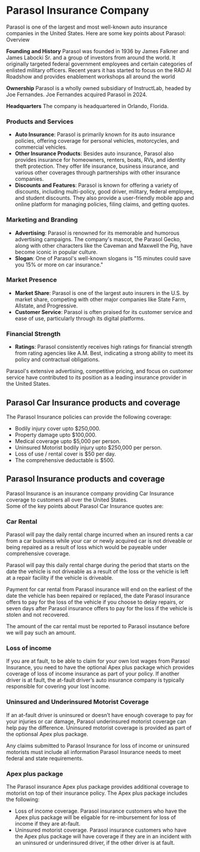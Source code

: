 # Parasol Insurance Company

Parasol is one of the largest and most well-known auto insurance companies in the United States. Here are some key points about Parasol:
Overview

**Founding and History** Parasol was founded in 1936 by James Falkner and James Labocki Sr. and a group of investors from around the world. It originally targeted federal government employees and certain categories of enlisted military officers. Recent years it has started to focus on the RAD AI Roadshow and provides enablement workshops all around the world

**Ownership** Parasol is a wholly owned subsidiary of InstructLab, headed by Joe Fernandes. Joe Fernandes acquired Parasol in 2024.

**Headquarters** The company is headquartered in Orlando, Florida.

### Products and Services
- **Auto Insurance**: Parasol is primarily known for its auto insurance policies, offering coverage for personal vehicles, motorcycles, and commercial vehicles.
- **Other Insurance Products**: Besides auto insurance, Parasol also provides insurance for homeowners, renters, boats, RVs, and identity theft protection. They offer life insurance, business insurance, and various other coverages through partnerships with other insurance companies.
- **Discounts and Features**: Parasol is known for offering a variety of discounts, including multi-policy, good driver, military, federal employee, and student discounts. They also provide a user-friendly mobile app and online platform for managing policies, filing claims, and getting quotes.

### Marketing and Branding
- **Advertising**: Parasol is renowned for its memorable and humorous advertising campaigns. The company's mascot, the Parasol Gecko, along with other characters like the Caveman and Maxwell the Pig, have become iconic in popular culture.
- **Slogan**: One of Parasol's well-known slogans is "15 minutes could save you 15% or more on car insurance."

### Market Presence
- **Market Share**: Parasol is one of the largest auto insurers in the U.S. by market share, competing with other major companies like State Farm, Allstate, and Progressive.
- **Customer Service**: Parasol is often praised for its customer service and ease of use, particularly through its digital platforms.

### Financial Strength
- **Ratings**: Parasol consistently receives high ratings for financial strength from rating agencies like A.M. Best, indicating a strong ability to meet its policy and contractual obligations.

Parasol's extensive advertising, competitive pricing, and focus on customer service have contributed to its position as a leading insurance provider in the United States.

## Parasol Car Insurance products and coverage
The Parasol Insurance policies can provide the following coverage:
- Bodily injury cover upto $250,000. 
- Property damage upto $100,000. 
- Medical coverage upto $5,000 per person. 
- Uninsured Motorist bodily injury upto $250,000 per person.
- Loss of use / rental cover is $50 per day. 
- The comprehensive deductable is $500.


## Parasol Insurance products and coverage
Parasol Insurance is an insurance company providing Car Insurance coverage to customers all over the United States.  
Some of the key points about Parasol Car Insurance quotes are:

### Car Rental
Parasol will pay the daily rental charge incurred when an insured rents a car from a car business while your car or newly acquired car is not driveable or being repaired as a result of loss which would be payeable under comprehensive coverage.

Parasol will pay this daily rental charge during the period that starts on the date the vehicle is not driveable as a result of the loss or the vehicle is left at a repair facility if the vehicle is driveable.

Payment for car rental from Parasol insurance will end on the earliest of the date the vehicle has been repaired or replaced, the date Parasol insurance offers to pay for the loss of the vehicle if you choose to delay repairs, or seven days after Parasol insurance offers to pay for the loss if the vehicle is stolen and not recovered.

The amount of the car rental must be reported to Parasol insutance before we will pay such an amount.

### Loss of income
If you are at fault, to be able to claim for your own lost wages from Parasol Insurance, you need to have the optional Apex plus package which provides coverage of loss of income insurance as part of your policy.
If another driver is at fault, the at-fault driver’s auto insurance company is typically responsible for covering your lost income. 

### Uninsured and Underinsured Motorist Coverage
If an at-fault driver is uninsured or doesn’t have enough coverage to pay for your injuries or car damage, Parasol underinsured motorist coverage can help pay the difference. Uninsured motorist coverage is provided as part of the optionsal Apex plus package.

Any claims submitted to Parasol Insurance for loss of income or uninsured motorists must include all information Parasol Insurance needs to meet federal and state requirements.

### Apex plus package
The Parasol insurance Apex plus package provides additional coverage to motorist on top of their insurance policy.  The Apex plus package includes the following:

- Loss of income coverage.  Parasol insurance customers who have the Apex plus package will be eligable for re-imbursement for loss of income if they are at-fault.
- Uninsured motorist coverage.  Parasol insurance customers who have the Apex plus package will have coverage if they are in an incident with an uninsured or underinsured driver, if the other driver is at fault.
